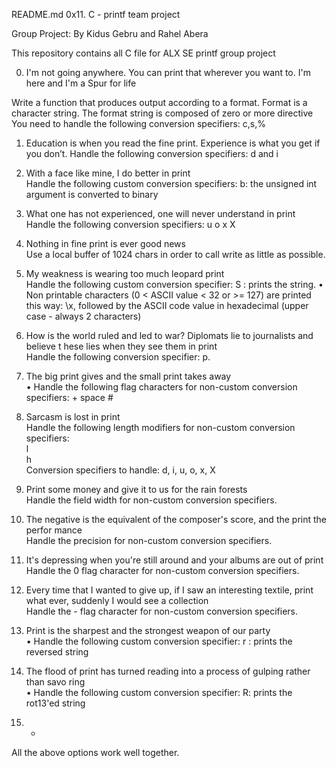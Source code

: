 README.md
0x11. C - printf team project

Group Project:    By Kidus Gebru and Rahel Abera                                                          

This repository contains all C file for ALX SE printf group project                                                                                    
 
0. I'm not going anywhere. You can print that wherever you want to. I'm here and I'm
  a Spur for life          
                                                          
Write a function that produces output according to a format. Format is a character string. The format string is composed of zero or more directive You need to handle the following conversion specifiers:    c,s,%
1. Education is when you read the fine print. Experience is what you get if you don’t. Handle the following conversion specifiers:  d  and  i

2. With a face like mine, I do better in print                                      
Handle the following custom conversion specifiers:  b: the unsigned int argument is converted to binary                                                                            
3. What one has not experienced, one will never understand in print                 
Handle the following conversion specifiers:   u    o      x     X
4. Nothing in fine print is ever good news                                          
Use a local buffer of 1024 chars in order to call write as little as possible.      
                                                                                    
5. My weakness is wearing too much leopard print                                    
Handle the following custom conversion specifier:   S : prints the string.
•	Non printable characters (0 < ASCII value < 32 or >= 127) are printed this way: \x, followed by the ASCII code value in hexadecimal (upper case - always 2 characters)
                          
                                                                                    
6. How is the world ruled and led to war? Diplomats lie to journalists and believe t
hese lies when they see them in print                                               
Handle the following conversion specifier: p.                                       
                                                                                    
7. The big print gives and the small print takes away                               
•	Handle the following flag characters for non-custom conversion specifiers:   +    space #         
                                                                                    
8. Sarcasm is lost in print                                                         
Handle the following length modifiers for non-custom conversion specifiers:         
 l                                                                                   
h                                                                                   
Conversion specifiers to handle: d, i, u, o, x, X                                   
                                                                                    
9. Print some money and give it to us for the rain forests                          
Handle the field width for non-custom conversion specifiers.                        
                                                                                    
10. The negative is the equivalent of the composer's score, and the print the perfor
mance                                                                               
Handle the precision for non-custom conversion specifiers.                          
                                                                                    
11. It's depressing when you're still around and your albums are out of print       
Handle the 0 flag character for non-custom conversion specifiers.                   
                                                                                    
12. Every time that I wanted to give up, if I saw an interesting textile, print what
 ever, suddenly I would see a collection                                            
Handle the - flag character for non-custom conversion specifiers.                   
                                                                                    
13. Print is the sharpest and the strongest weapon of our party                     
•	Handle the following custom conversion specifier:  r : prints the reversed string
14. The flood of print has turned reading into a process of gulping rather than savo
ring                                                                                
•	Handle the following custom conversion specifier:  R: prints the rot13'ed string
15. *                                                                               
All the above options work well together. 

